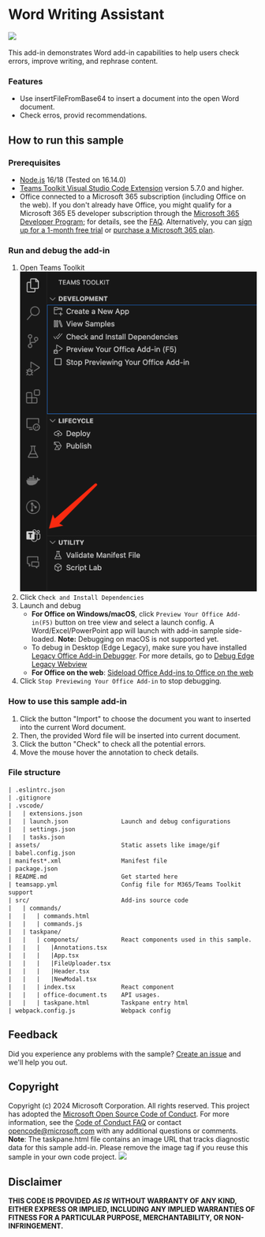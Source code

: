 # Word Writing Assistant

![](./assets/sampleDemo.gif)

This add-in demonstrates Word add-in capabilities to help users check errors, improve writing, and rephrase content.

### Features
- Use insertFileFromBase64 to insert a document into the open Word document.
- Check erros, provid recommendations.

## How to run this sample

### Prerequisites
- [Node.js](https://nodejs.org) 16/18 (Tested on 16.14.0)
- [Teams Toolkit Visual Studio Code Extension](https://aka.ms/teams-toolkit) version 5.7.0 and higher.
- Office connected to a Microsoft 365 subscription (including Office on the web). If you don't already have Office, you might qualify for a Microsoft 365 E5 developer subscription through the [Microsoft 365 Developer Program](
https://developer.microsoft.com/en-us/microsoft-365/dev-program);
for details, see the [FAQ](
https://learn.microsoft.com/en-us/office/developer-program/microsoft-365-developer-program-faq#who-qualifies-for-a-microsoft-365-e5-developer-subscription-).
Alternatively, you can [sign up for a 1-month free trial](
https://www.microsoft.com/en-us/microsoft-365/try?rtc=1)
or [purchase a Microsoft 365 plan](
https://www.microsoft.com/en-us/microsoft-365/buy/compare-all-microsoft-365-products).


### Run and debug the add-in
1. Open Teams Toolkit
<br>![](./assets/toolkit_development.png)
2. Click `Check and Install Dependencies`
3. Launch and debug
    * **For Office on Windows/macOS**, click `Preview Your Office Add-in(F5)` button on tree view and select a launch config. A Word/Excel/PowerPoint app will launch with add-in sample side-loaded. **Note:** Debugging on macOS is not supported yet.
    * To debug in Desktop (Edge Legacy), make sure you have installed [Legacy Office Add-in Debugger](vscode:extension/msoffice.microsoft-office-add-in-debugger). For more details, go to [Debug Edge Legacy Webview](https://learn.microsoft.com/office/dev/add-ins/testing/debug-with-vs-extension)
    * **For Office on the web**: [Sideload Office Add-ins to Office on the web](https://learn.microsoft.com/office/dev/add-ins/testing/sideload-office-add-ins-for-testing)
4. Click `Stop Previewing Your Office Add-in` to stop debugging.


### How to use this sample add-in
1. Click the button "Import" to choose the document you want to inserted into the current Word document.
2. Then, the provided Word file will be inserted into current document.
3. Click the button "Check" to check all the potential errors.
4. Move the mouse hover the annotation to check details.


### File structure
```
| .eslintrc.json
| .gitignore
| .vscode/
|   | extensions.json
|   | launch.json               Launch and debug configurations
|   | settings.json             
|   | tasks.json                
| assets/                       Static assets like image/gif
| babel.config.json
| manifest*.xml                 Manifest file
| package.json                  
| README.md                     Get started here
| teamsapp.yml                  Config file for M365/Teams Toolkit support
| src/                          Add-ins source code
|   | commands/
|   |   | commands.html
|   |   | commands.js
|   | taskpane/
|   |   | componets/            React components used in this sample.
|   |   |   |Annotations.tsx
|   |   |   |App.tsx
|   |   |   |FileUploader.tsx
|   |   |   |Header.tsx
|   |   |   |NewModal.tsx
|   |   | index.tsx             React component
|   |   | office-document.ts    API usages.
|   |   | taskpane.html         Taskpane entry html
| webpack.config.js             Webpack config
```

## Feedback
Did you experience any problems with the sample? [Create an issue]( https://github.com/OfficeDev/Office-Samples/issues/new) and we'll help you out.

## Copyright
Copyright (c) 2024 Microsoft Corporation. All rights reserved.
This project has adopted the [Microsoft Open Source Code of Conduct](https://opensource.microsoft.com/codeofconduct/). For more information, see the [Code of Conduct FAQ](https://opensource.microsoft.com/codeofconduct/faq/) or contact [opencode@microsoft.com](mailto:opencode@microsoft.com) with any additional questions or comments.
<br>**Note**: The taskpane.html file contains an image URL that tracks diagnostic data for this sample add-in. Please remove the image tag if you reuse this sample in your own code project.
<img src="https://pnptelemetry.azurewebsites.net/pnp-officeaddins/samples/word-add-in-aigc">

## Disclaimer
**THIS CODE IS PROVIDED *AS IS* WITHOUT WARRANTY OF ANY KIND, EITHER EXPRESS OR IMPLIED, INCLUDING ANY IMPLIED WARRANTIES OF FITNESS FOR A PARTICULAR PURPOSE, MERCHANTABILITY, OR NON-INFRINGEMENT.**
